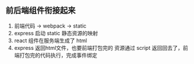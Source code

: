 ## 前后端组件衔接起来
1. 前端代码 -> webpack -> static
2. express 启动 static 静态资源的映射
3. react 组件在服务端生成了 html
4. express 返回html文件，也要前端打包完的 资源通过 script 返回回去了，前端打包完的代码执行，完成事件绑定
